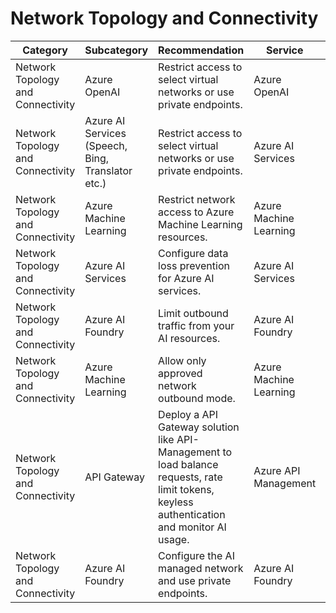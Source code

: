 # Network Topology and Connectivity

| Category                      | Subcategory         | Recommendation                                                                 | Service      | Priority | Reference |
|-------------------------------|--------------------|-------------------------------------------------------------------------------|-------------|----------|-----------|
| Network Topology and Connectivity | Azure OpenAI | Restrict access to select virtual networks or use private endpoints. | Azure OpenAI | High | [link](https://learn.microsoft.com/azure/ai-studio/how-to/configure-managed-network) |
| Network Topology and Connectivity | Azure AI Services (Speech, Bing, Translator etc.) | Restrict access to select virtual networks or use private endpoints. | Azure AI Services | High | [link](https://learn.microsoft.com/azure/ai-studio/how-to/configure-managed-network) |
| Network Topology and Connectivity | Azure Machine Learning | Restrict network access to Azure Machine Learning resources. | Azure Machine Learning | High | [link](https://learn.microsoft.com/azure/machine-learning/concept-network-isolation-configurations) |
| Network Topology and Connectivity | Azure AI Services | Configure data loss prevention for Azure AI services. | Azure AI Services | High | [link](https://learn.microsoft.com/azure/ai-services/cognitive-services-data-loss-prevention?branch=main&tabs=azure-cli) |
| Network Topology and Connectivity | Azure AI Foundry | Limit outbound traffic from your AI resources. | Azure AI Foundry | High | [link](https://learn.microsoft.com/azure/ai-studio/how-to/configure-managed-network?branch=main&tabs=portal) |
| Network Topology and Connectivity | Azure Machine Learning | Allow only approved network outbound mode. | Azure Machine Learning | High | [link](https://learn.microsoft.com/azure/machine-learning/how-to-network-isolation-planning?view=azureml-api-2&branch=main) |
| Network Topology and Connectivity | API Gateway | Deploy a API Gateway solution like API-Management to load balance requests, rate limit tokens, keyless authentication and monitor AI usage. | Azure API Management | High | [link](https://github.com/Azure/apim-landing-zone-accelerator/blob/main/scenarios/workload-genai/README.md) |
| Network Topology and Connectivity  | Azure AI Foundry | Configure the AI managed network and use private endpoints. | Azure AI Foundry | High | [link](https://learn.microsoft.com/azure/ai-studio/how-to/configure-managed-network) |